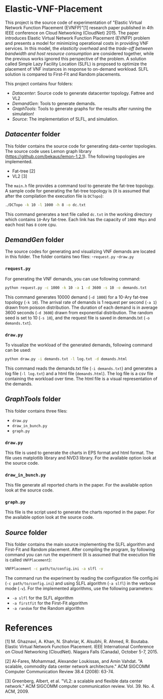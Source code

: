 # Elastic-VNF-Placement
This project is the source code of experimentation of "Elastic Virtual Network Function Placement (EVNFP)"[1] research paper published in 4th IEEE conference on Cloud Networking (CloudNet) 2015. The paper introduces Elastic Virtual Network Function Placement (EVNFP) problem and presents a model for minimizing operational costs in providing VNF services. In this model, the _elasticity overhead_ and the _trade-off between bandwidth and host resource consumption_ are considered together, while the previous works ignored this perspective of the problem. A solution called Simple Lazy Facility Location (SLFL) is proposed to optimize the placement of VNF instances in response to on-demand workload. SLFL solution is compared to First-Fit and Random placements.

This project contains four folders:
- _Datacenter_: Source code to generate datacenter topology. Fattree and VL2 
- _DemandGen_: Tools to generate demands.
- _GraphTools_: Tools to generate graphs for the results after running the simulation!
- _Source_: The implementation of SLFL, and simulation.

## _Datacenter_ folder
This folder contains the source code for generating data-center topologies. The source code uses Lemon graph library (https://github.com/bekaus/lemon-1.2.1). The following topologies are implemented.
- Fat-tree [2]
- VL2 [3]

The `main.h` file provides a command tool to generate the fat-tree topology. A sample code for generating the fat-tree topology is (it is assumed that after the compilation the execution file is `DCTopo`):
```bash
./DCTopo -k 10 -l 1000 -h 8 -o dc.txt
```
This command generates a text file called `dc.txt` in the working directory which contains `10`-Ary fat-tree. Each link has the capacity of `1000 Mbps` and each host has `8` core cpu.

## _DemandGen_ folder
The source codes for generating and visualizing VNF demands are located in this folder. The folder contains two files:
-`request.py`
-`draw.py`

### `request.py`
For generating the VNF demands, you can use following command:
```bash
python request.py -c 1000 -k 10 -a 1 -d 3600 -s 10 -o demands.txt 
```
This command generates 10000 demand (`-d 1000`) for a 10-Ary fat-tree topology (`-k 10`). The arrival rate of demands is 1 request per second (`-a 1`) drawn from poisson distribution. The duration of each demand is in average 3600 seconds (`-d 3600`) drawn from exponential distribution. The random seed is set to 10 (`-s 10`), and the request file is saved in demands.txt (`-o demands.txt`).

### `draw.py`
To visualize the workload of the generated demands, following command can be used:
```bash
python draw.py -i demands.txt -l log.txt -d demands.html
```
This command reads the demands.txt file (`-i demands.txt`) and generates a log file (`-l log.txt`) and a html file (`demands.html`). The log file is a csv file containing the workload over time. The html file is a visual representation of the demands.

## _GraphTools_ folder
This folder contains three files:
- `draw.py`
- `draw_in_bunch.py`
- `graph.py`

### `draw.py`
This file is used to generate the charts in EPS format and html format. The file uses matplotlib library and NVD3 library. For the available option look at the source code.

### `draw_in_bunch.py`
This file generate all reported charts in the paper. For the available option look at the source code.

### `graph.py`
This file is the script used to generate the charts reported in the paper. For the available option look at the source code.

## _Source_ folder
This folder contains the main source implementing the SLFL algorithm and First-Fit and Random placement. After compiling the program, by following command you can run the experiment (It is assumed that the execution file is called `VNFPlacement`):
```bash
VNFPlacement -c path/to/config.ini -a slfl -v
```
The command run the experiment by reading the configuration file config.ini (`-c path/to/config.ini`) and using SLFL algorithm (`-a slfl`) in the verbose mode (`-v`). For the implemented algorithms, use the following parameters:
- `-a slfl` for the SLFL algorithm
- `-a firstfit` for the First-Fit algorithm
- `-a random` for the Random algorithm

# References
[1] M. Ghaznavi, A. Khan, N. Shahriar, K. Alsubhi, R. Ahmed, R. Boutaba. Elastic Virtual Network Function Placement. IEEE International Conference on Cloud Networking (CloudNet). Niagara Falls (Canada), October 5-7, 2015.

[2] Al-Fares, Mohammad, Alexander Loukissas, and Amin Vahdat. "A scalable, commodity data center network architecture." ACM SIGCOMM Computer Communication Review 38.4 (2008): 63-74.

[3] Greenberg, Albert, et al. "VL2: a scalable and flexible data center network." ACM SIGCOMM computer communication review. Vol. 39. No. 4. ACM, 2009.
